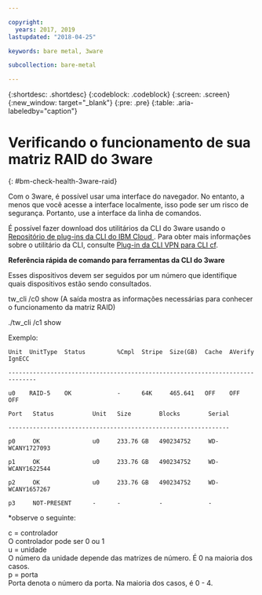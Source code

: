 ```yaml
---

copyright:
  years: 2017, 2019
lastupdated: "2018-04-25"

keywords: bare metal, 3ware 

subcollection: bare-metal

---
```


{:shortdesc: .shortdesc}
{:codeblock: .codeblock}
{:screen: .screen}
{:new_window: target="_blank"}
{:pre: .pre}
{:table: .aria-labeledby="caption"}

# Verificando o funcionamento de sua matriz RAID do 3ware
{: #bm-check-health-3ware-raid}

Com o 3ware, é possível usar uma interface do navegador. No entanto, a menos que você acesse a interface localmente, isso pode
ser um risco de segurança. Portanto, use a interface da linha de comandos.

É possível fazer download dos utilitários da CLI do 3ware usando o [Repositório de plug-ins da CLI do IBM Cloud
](https://plugins.cloud.ibm.com/ui/repository.html#cf-plugins). Para obter mais informações sobre o utilitário da CLI, consulte [Plug-in da CLI VPN para CLI cf](https://cloud.ibm.com/docs/cli?topic=cloud-cli-vpn_cli_for_cf).

**Referência rápida de comando para ferramentas da CLI do 3ware**

Esses dispositivos devem ser seguidos por um número que identifique quais dispositivos estão sendo consultados.

tw_cli /c0 show (A saída mostra as informações necessárias para conhecer o funcionamento da matriz RAID)

./tw_cli /c1 show

Exemplo:

    Unit  UnitType  Status         %Cmpl  Stripe  Size(GB)  Cache  AVerify  IgnECC

    ------------------------------------------------------------------------------

    u0    RAID-5    OK             -      64K     465.641   OFF    OFF      OFF    

    Port   Status           Unit   Size        Blocks        Serial

    ---------------------------------------------------------------

    p0     OK               u0     233.76 GB   490234752     WD-WCANY1727093

    p1     OK               u0     233.76 GB   490234752     WD-WCANY1622544

    p2     OK               u0     233.76 GB   490234752     WD-WCANY1657267

    p3     NOT-PRESENT      -      -           -             -

*observe o seguinte:

c = controlador<br/>
O controlador pode ser 0 ou 1<br/>
u = unidade<br/>
O número da unidade depende das matrizes de número. É 0 na maioria dos casos.<br/>
p = porta<br/>
Porta denota o número da porta. Na maioria dos casos, é 0 - 4.
